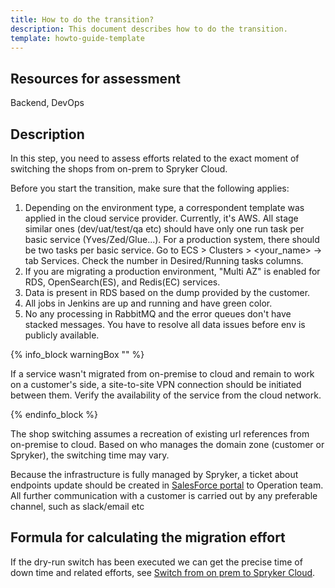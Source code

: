 ```yaml
---
title: How to do the transition?
description: This document describes how to do the transition.
template: howto-guide-template
---
```



## Resources for assessment

 Backend, DevOps

## Description

In this step, you need to assess efforts related to the exact moment of switching the shops from on-prem to Spryker Cloud.

Before you start the transition, make sure that the following applies:

1. Depending on the environment type, a correspondent template was applied in the cloud service provider. Currently, it's AWS.
    All stage similar ones (dev/uat/test/qa etc) should have only one run task per basic service (Yves/Zed/Glue...).
    For a production system, there should be two tasks per basic service. Go to ECS > Clusters > <your_name> -> tab Services.
    Check the number in Desired/Running tasks columns.
2. If you are migrating a production environment, "Multi AZ" is enabled for RDS, OpenSearch(ES), and Redis(EC) services.
3. Data is present in RDS based on the dump provided by the customer.
4. All jobs in Jenkins are up and running and have green color.
5. No any processing in RabbitMQ and the error queues don't have stacked messages. You have to resolve all data issues before env is publicly available.

{% info_block warningBox "" %}

If a service wasn't migrated from on-premise to cloud and remain to work on a customer's side, a site-to-site VPN connection should be initiated between them. Verify the availability of the service from the cloud network.

{% endinfo_block %}

The shop switching assumes a recreation of existing url references from on-premise to cloud. Based on who manages the domain zone (customer or Spryker), the switching time may vary.

Because the infrastructure is fully managed by Spryker, a ticket about endpoints update should be created in [SalesForce portal](http://support.spryker.com) to Operation team. All further communication with a customer is carried out by any preferable channel, such as slack/email etc

## Formula for calculating the migration effort

If the dry-run switch has been executed we can get the precise time of down time and related efforts,
see [Switch from on prem to Spryker Cloud](/docs/scos/dev/migration-program/migration-to-paas/paas-migration-documents/switch-from-on-prem-to-spryker-cloud.html).
